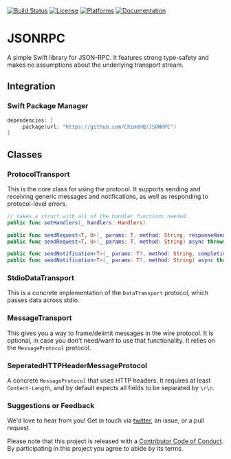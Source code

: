 [![Build Status][build status badge]][build status]
[![License][license badge]][license]
[![Platforms][platforms badge]][platforms]
[![Documentation][documentation badge]][documentation]

# JSONRPC
A simple Swift library for JSON-RPC. It features strong type-safety and makes no assumptions about the underlying transport stream.

## Integration

### Swift Package Manager

```swift
dependencies: [
    .package(url: "https://github.com/ChimeHQ/JSONRPC")
]
```

## Classes

### ProtocolTransport

This is the core class for using the protocol. It supports sending and receiving generic messages and notifications, as well as responding to protocol-level errors.

```swift
// takes a struct with all of the handler functions needed.
public func setHandlers(_ handlers: Handlers)

public func sendRequest<T, U>(_ params: T, method: String, responseHandler: @escaping (ResponseResult<U>) -> Void) where T: Codable, U: Decodable
public func sendRequest<T, U>(_ params: T, method: String) async throws -> JSONRPCResponse<U> where T: Codable, U: Decodable

public func sendNotification<T>(_ params: T?, method: String, completionHandler: @escaping (Error?) -> Void = {_ in }) where T: Codable
public func sendNotification<T>(_ params: T?, method: String) async throws where T: Codable
```

### StdioDataTransport

This is a concrete implementation of the `DataTransport` protocol, which passes data across stdio. 

### MessageTransport

This gives you a way to frame/delimit messages in the wire protocol. It is optional, in case you don't need/want to use that functionality. It relies on the `MessageProtocol` protocol.

### SeperatedHTTPHeaderMessageProtocol

A concrete `MessageProtocol` that uses HTTP headers. It requires at least `Content-Length`, and by default expects all fields to be separated by `\r\n`.

### Suggestions or Feedback

We'd love to hear from you! Get in touch via [twitter](https://twitter.com/chimehq), an issue, or a pull request.

Please note that this project is released with a [Contributor Code of Conduct](CODE_OF_CONDUCT.md). By participating in this project you agree to abide by its terms.

[build status]: https://github.com/ChimeHQ/JSONRPC/actions
[build status badge]: https://github.com/ChimeHQ/JSONRPC/workflows/CI/badge.svg
[license]: https://opensource.org/licenses/BSD-3-Clause
[license badge]: https://img.shields.io/github/license/ChimeHQ/JSONRPC
[platforms]: https://swiftpackageindex.com/ChimeHQ/JSONRPC
[platforms badge]: https://img.shields.io/endpoint?url=https%3A%2F%2Fswiftpackageindex.com%2Fapi%2Fpackages%2FChimeHQ%2FJSONRPC%2Fbadge%3Ftype%3Dplatforms
[documentation]: https://swiftpackageindex.com/ChimeHQ/JSONRPC/main/documentation
[documentation badge]: https://img.shields.io/badge/Documentation-DocC-blue
